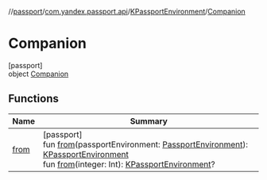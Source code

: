 //[passport](../../../../index.md)/[com.yandex.passport.api](../../index.md)/[KPassportEnvironment](../index.md)/[Companion](index.md)

# Companion

[passport]\
object [Companion](index.md)

## Functions

| Name | Summary |
|---|---|
| [from](from.md) | [passport]<br>fun [from](from.md)(passportEnvironment: [PassportEnvironment](../../-passport-environment/index.md)): [KPassportEnvironment](../index.md)<br>fun [from](from.md)(integer: Int): [KPassportEnvironment](../index.md)? |
